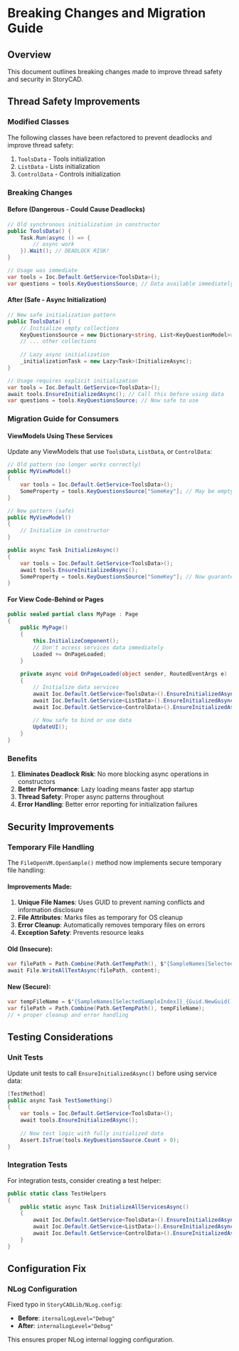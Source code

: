 # Breaking Changes and Migration Guide

## Overview
This document outlines breaking changes made to improve thread safety and security in StoryCAD.

## Thread Safety Improvements

### Modified Classes
The following classes have been refactored to prevent deadlocks and improve thread safety:

1. `ToolsData` - Tools initialization
2. `ListData` - Lists initialization  
3. `ControlData` - Controls initialization

### Breaking Changes

#### Before (Dangerous - Could Cause Deadlocks)
```csharp
// Old synchronous initialization in constructor
public ToolsData() {
    Task.Run(async () => {
        // async work
    }).Wait(); // DEADLOCK RISK!
}

// Usage was immediate
var tools = Ioc.Default.GetService<ToolsData>();
var questions = tools.KeyQuestionsSource; // Data available immediately
```

#### After (Safe - Async Initialization)
```csharp
// New safe initialization pattern
public ToolsData() {
    // Initialize empty collections
    KeyQuestionsSource = new Dictionary<string, List<KeyQuestionModel>>();
    // ... other collections
    
    // Lazy async initialization
    _initializationTask = new Lazy<Task>(InitializeAsync);
}

// Usage requires explicit initialization
var tools = Ioc.Default.GetService<ToolsData>();
await tools.EnsureInitializedAsync(); // Call this before using data
var questions = tools.KeyQuestionsSource; // Now safe to use
```

### Migration Guide for Consumers

#### ViewModels Using These Services
Update any ViewModels that use `ToolsData`, `ListData`, or `ControlData`:

```csharp
// Old pattern (no longer works correctly)
public MyViewModel()
{
    var tools = Ioc.Default.GetService<ToolsData>();
    SomeProperty = tools.KeyQuestionsSource["SomeKey"]; // May be empty!
}

// New pattern (safe)
public MyViewModel()
{
    // Initialize in constructor
}

public async Task InitializeAsync()
{
    var tools = Ioc.Default.GetService<ToolsData>();
    await tools.EnsureInitializedAsync();
    SomeProperty = tools.KeyQuestionsSource["SomeKey"]; // Now guaranteed to be loaded
}
```

#### For View Code-Behind or Pages
```csharp
public sealed partial class MyPage : Page
{
    public MyPage()
    {
        this.InitializeComponent();
        // Don't access services data immediately
        Loaded += OnPageLoaded;
    }
    
    private async void OnPageLoaded(object sender, RoutedEventArgs e)
    {
        // Initialize data services
        await Ioc.Default.GetService<ToolsData>().EnsureInitializedAsync();
        await Ioc.Default.GetService<ListData>().EnsureInitializedAsync();
        await Ioc.Default.GetService<ControlData>().EnsureInitializedAsync();
        
        // Now safe to bind or use data
        UpdateUI();
    }
}
```

### Benefits
1. **Eliminates Deadlock Risk**: No more blocking async operations in constructors
2. **Better Performance**: Lazy loading means faster app startup
3. **Thread Safety**: Proper async patterns throughout
4. **Error Handling**: Better error reporting for initialization failures

## Security Improvements

### Temporary File Handling
The `FileOpenVM.OpenSample()` method now implements secure temporary file handling:

#### Improvements Made:
1. **Unique File Names**: Uses GUID to prevent naming conflicts and information disclosure
2. **File Attributes**: Marks files as temporary for OS cleanup
3. **Error Cleanup**: Automatically removes temporary files on errors
4. **Exception Safety**: Prevents resource leaks

#### Old (Insecure):
```csharp
var filePath = Path.Combine(Path.GetTempPath(), $"{SampleNames[SelectedSampleIndex]}.stbx");
await File.WriteAllTextAsync(filePath, content);
```

#### New (Secure):
```csharp
var tempFileName = $"{SampleNames[SelectedSampleIndex]}_{Guid.NewGuid():N}.stbx";
var filePath = Path.Combine(Path.GetTempPath(), tempFileName);
// + proper cleanup and error handling
```

## Testing Considerations

### Unit Tests
Update unit tests to call `EnsureInitializedAsync()` before using service data:

```csharp
[TestMethod]
public async Task TestSomething()
{
    var tools = Ioc.Default.GetService<ToolsData>();
    await tools.EnsureInitializedAsync();
    
    // Now test logic with fully initialized data
    Assert.IsTrue(tools.KeyQuestionsSource.Count > 0);
}
```

### Integration Tests
For integration tests, consider creating a test helper:

```csharp
public static class TestHelpers
{
    public static async Task InitializeAllServicesAsync()
    {
        await Ioc.Default.GetService<ToolsData>().EnsureInitializedAsync();
        await Ioc.Default.GetService<ListData>().EnsureInitializedAsync();
        await Ioc.Default.GetService<ControlData>().EnsureInitializedAsync();
    }
}
```

## Configuration Fix

### NLog Configuration
Fixed typo in `StoryCADLib/NLog.config`:
- **Before**: `iternalLogLevel="Debug"`
- **After**: `internalLogLevel="Debug"`

This ensures proper NLog internal logging configuration.